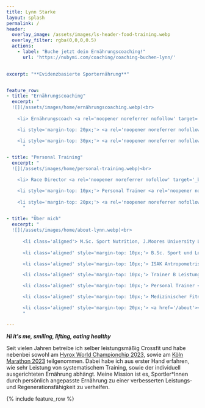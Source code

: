 ```yaml
---
title: Lynn Starke
layout: splash
permalink: /
header:
  overlay_image: /assets/images/ls-header-food-training.webp
  overlay_filter: rgba(0,0,0,0.5)
  actions:
    - label: "Buche jetzt dein Ernährungscoaching!"
      url: 'https://nubymi.com/coaching/coaching-buchen-lynn/'
  

excerpt: "**Evidenzbasierte Sporternährung**"


feature_row:
- title: "Ernährungscoaching"
  excerpt: "
  ![](/assets/images/home/ernährungscoaching.webp)<br>
  
    <li> Ernährungscoach <a rel='noopener noreferrer nofollow' target='_blank' href='https://nubymi.com/'>@NubymiNutrition</a> </li>

    <li style='margin-top: 20px;'> <a rel='noopener noreferrer nofollow' target='_blank' href='https://nubymi.com/coaching/coaching-buchen-lynn/' class='button'>Ernährungscoaching buchen</a> </li>

    <li style='margin-top: 30px;'> <a rel='noopener noreferrer nofollow' target='_blank' href='https://calendly.com/nubymi_lynn/erstgespraech_check-in' class='button'>Erstgespräch buchen</a> </li>
      "

- title: "Personal Training"
  excerpt: "
  ![](/assets/images/home/personal-training.webp)<br>

    <li> Race Director <a rel='noopener noreferrer nofollow' target='_blank' href='https://hyrox.com/'>@Hyrox</a> </li>

    <li style='margin-top: 10px;'> Personal Trainer <a rel='noopener noreferrer nofollow' target='_blank' href='https://1on1-personaltraining.de/'>@1on1-PersonalTraining</a> </li>
      
    <li style='margin-top: 20px;'> <a rel='noopener noreferrer nofollow' target='_blank' href='https://1on1-personaltraining.de/team/' class='button'>Personal Training buchen</a> </li>
      "

- title: "Über mich"
  excerpt: "
  ![](/assets/images/home/about-lynn.webp)<br>
  
      <li class='aligned'> M.Sc. Sport Nutrition, J.Moores University Liverpool </li>
    
      <li class='aligned' style='margin-top: 10px;'> B.Sc. Sport und Leistung, Deutsche Sporthochschule Köln </li>

      <li class='aligned' style='margin-top: 10px;'> ISAK Antropometrist </li>

      <li class='aligned' style='margin-top: 10px;'> Trainer B Leistungssport Olympisches Gewichtheben </li>

      <li class='aligned' style='margin-top: 10px;'> Personal Trainer </li>

      <li class='aligned' style='margin-top: 10px;'> Medizinischer Fitnesstrainer </li>

      <li class='aligned' style='margin-top: 20px;'> <a href='/about'><button class='button'>Mehr über mich</button></a> </li>   
      "

---
```


<div class="emp-box">

<b><i> Hi it's me, smiling, lifting, eating healthy </i></b>

</div>

Seit vielen Jahren betreibe ich selber leistungsmäßig Crossfit und habe nebenbei sowohl am [Hyrox World Championchip 2023](hyrox-wc23-manchester), sowie am [Köln Marathon 2023](/assets/images/Marathon_Urkunde.jpeg) teilgenommen. Dabei habe ich aus erster Hand erfahren, wie sehr Leistung von systematischem Training, sowie der individuell ausgerichteten Ernährung abhängt.
Meine Mission ist es, Sportler*Innen durch persönlich angepasste Ernährung zu einer verbesserten Leistungs- und Regenerationsfähigkeit zu verhelfen.

{% include feature_row %}
